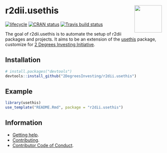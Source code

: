 
<!-- README.md is generated from README.Rmd. Please edit that file -->

# <img src="https://i.imgur.com/3jITMq8.png" align="right" height=88 /> r2dii.usethis

[![lifecycle](https://img.shields.io/badge/lifecycle-experimental-orange.svg)](https://www.tidyverse.org/lifecycle/#experimental)
[![CRAN
status](https://www.r-pkg.org/badges/version/r2dii.usethis)](https://cran.r-project.org/package=r2dii.usethis)
[![Travis build
status](https://travis-ci.org/2DegreesInvesting/r2dii.usethis.svg?branch=master)](https://travis-ci.org/2DegreesInvesting/r2dii.usethis)

The goal of r2dii.usethis is to automate the setup of r2dii packages and
projects. It aims to be an extension of the
[usethis](https://usethis.r-lib.org/) package, customize for [2 Degrees
Investing Initiative](https://2degrees-investing.org/).

## Installation

``` r
# install.packages("devtools")
devtools::install_github("2DegreesInvesting/r2dii.usethis")
```

## Example

``` r
library(usethis)
use_template("README.Rmd", package = "r2dii.usethis")
```

## Information

  - [Getting
    help](https://2degreesinvesting.github.io/r2dii.usethis/SUPPORT.html).
  - [Contributing](https://2degreesinvesting.github.io/r2dii.usethis/CONTRIBUTING.html).
  - [Contributor Code of
    Conduct](https://2degreesinvesting.github.io/r2dii.usethis/CODE_OF_CONDUCT.html).
